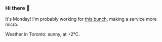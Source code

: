 ### Hi there :wave:

It's Monday! I'm probably working for [this bunch](https://github.com/kohofinancial), making a service more micro.

Weather in Toronto: sunny, at +2°C.
